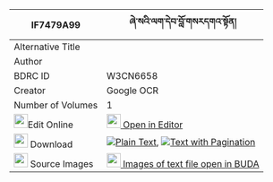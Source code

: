 |IF7479A99|ཞེ་སའི་ལག་དེབ་བློ་གསརདགའ་སྟོན། 
| --- | --- 
|Alternative Title |
|Author | 
|BDRC ID | W3CN6658
|Creator | Google OCR
|Number of Volumes| 1
|<img width="25" src="https://img.icons8.com/color/25/000000/edit-property.png">Edit Online| [<img width="25" src="https://avatars.githubusercontent.com/u/45091458?s=200&v=4"> Open in Editor](http://editor.openpecha.org/IF7479A99)
|<img width="25" src="https://img.icons8.com/fluent/48/000000/download-2.png"/>  Download | [![](https://img.icons8.com/color/20/000000/txt.png)Plain Text](https://github.com/Openpecha/IF7479A99/releases/download/v2/shyesa_i_lakdeb_lo_sardaga(?)__plain_IF7479A99.zip), [![](https://img.icons8.com/color/20/000000/txt.png)Text with Pagination](https://github.com/Openpecha/IF7479A99/releases/download/v2/shyesa_i_lakdeb_lo_sardaga(?)__pages_IF7479A99.zip)
|<img width="25" src="https://img.icons8.com/plasticine/100/000000/pictures-folder.png"/>  Source Images | [<img width="25" src="https://library.bdrc.io/icons/BUDA-small.svg"> Images of text file open in BUDA](https://library.bdrc.io/show/bdr:W3CN6658)